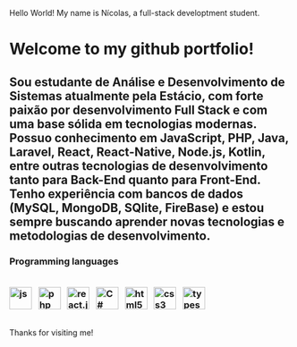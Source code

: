 Hello World! My name is Nícolas, a full-stack developtment student.

<head>
  <meta charset="utf-8">
	<meta http-equiv="X-Ua-Compatible" content="IE-Edge">
	<meta name="viewport" content="width=device-width, initial-scale=1">
</head>

<body>
  <h1>
    <p>
      Welcome to my github portfolio!
    </p>
  </h1>
  <h2> 
    <p>
      	Sou estudante de Análise e Desenvolvimento de Sistemas atualmente pela Estácio, com forte paixão
	por desenvolvimento Full Stack e com uma base sólida em tecnologias modernas. 
	Possuo conhecimento em JavaScript, PHP, Java, Laravel, React, React-Native, Node.js, Kotlin, entre outras tecnologias de desenvolvimento tanto para Back-End quanto para Front-End.
	Tenho experiência com bancos de dados (MySQL, MongoDB, SQlite, FireBase) e estou sempre buscando aprender novas tecnologias e metodologias de desenvolvimento.
    </p>
  </h2>
  
  <h3>
    <p>
      Programming languages
    </p>
    <div style="display: inline_block"><br>
      <img text-align="center" alt="js" height="40" width="40" src="https://static-00.iconduck.com/assets.00/javascript-icon-512x512-34hjwczx.png">
&nbsp
      <img text-align="center" alt="php" height="40" width="40" src="https://static-00.iconduck.com/assets.00/php-icon-512x512-og0oh3rg.png">
&nbsp
      <img text-align="center" alt="react.js" height="40" width="40" src="https://static-00.iconduck.com/assets.00/react-icon-512x512-u6e60ayf.png">
&nbsp
      <img text-align="center" alt="C#" height="40" width="40" src="https://static-00.iconduck.com/assets.00/csharp-icon-440x512-dt79kug9.png">
&nbsp
      <img text-align="center" alt="html5" height="40" width="40" src="https://static-00.iconduck.com/assets.00/file-type-html-icon-451x512-vzyw6pa7.png">
&nbsp
      <img text-align="center" alt="css3" height="40" width="40" src="https://static-00.iconduck.com/assets.00/file-type-css-icon-451x512-eftbqujz.png">
&nbsp
      <img text-align="center" alt="typescript" height="40" width="40" src="https://static-00.iconduck.com/assets.00/typescript-icon-512x512-7504hiqa.png">
    </div>
  </h3>
</body>

##

<footer>
  <p>
    Thanks for visiting me!
  </p>
</footer>

